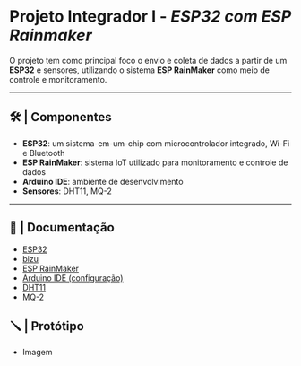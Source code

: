 # Projeto Integrador I - _ESP32 com ESP Rainmaker_

O projeto tem como principal foco o envio e coleta de dados a partir de um **ESP32** e sensores, utilizando o sistema **ESP RainMaker** como meio de controle e monitoramento.

---

## 🛠️ | Componentes

- **ESP32**: um sistema-em-um-chip com microcontrolador integrado, Wi-Fi e Bluetooth
- **ESP RainMaker**: sistema IoT utilizado para monitoramento e controle de dados
- **Arduino IDE**: ambiente de desenvolvimento
- **Sensores**: DHT11, MQ-2

---

## 📖 | Documentação

- [ESP32](ESP32.md)
- [bizu](bizu.md)
- [ESP RainMaker](ESPRainMaker.md)
- [Arduino IDE (configuração)](Arduino.md)
- [DHT11](DHT11.md)
- [MQ-2](MQ-2.md)

## 🪛 | Protótipo 

- Imagem
